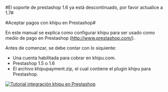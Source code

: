 #El soporte de prestashop 1.6 ya está descontinuado, por favor actualice a 1.7#

#Aceptar pagos con khipu en Prestashop#

En este manual se explica como configurar khipu para ser usado como medio de pago en Prestashop (http://www.prestashop.com/).

Antes de comenzar, se debe contar con lo siquiente:
- Una cuenta habilitada para cobrar en khipu.com.
- Prestashop 1.5 o 1.6
- El archivo khipupayment.zip, el cual contiene el plugin khipu para Prestashop.

[![Tutorial integración khipu en Prestashop](http://img.youtube.com/vi/l2is1lwSd_4/0.jpg)](https://www.youtube.com/watch?v=l2is1lwSd_4 "Tutorial integración khipu en Prestashop")
